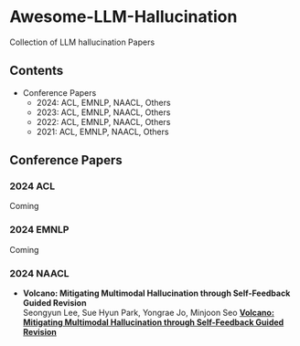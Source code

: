 # Awesome-LLM-Hallucination
Collection of LLM hallucination Papers

## Contents
- Conference Papers
	- 2024: ACL, EMNLP, NAACL, Others
	- 2023: ACL, EMNLP, NAACL, Others
	- 2022: ACL, EMNLP, NAACL, Others
	- 2021: ACL, EMNLP, NAACL, Others

## Conference Papers
### 2024 ACL
Coming
### 2024 EMNLP
Coming
### 2024 NAACL
-   **Volcano: Mitigating Multimodal Hallucination through Self-Feedback Guided Revision**  
Seongyun Lee, Sue Hyun Park, Yongrae Jo, Minjoon Seo
**[Volcano: Mitigating Multimodal Hallucination through Self-Feedback Guided Revision](https://aclanthology.org/2024.naacl-long.23/)**  

<!--stackedit_data:
eyJoaXN0b3J5IjpbMjA5NDI4NzAxNiwtOTUzNTc2NTAyLC02Nj
Y0MDM3MzMsOTI3Nzk3MTE4LDIxMjAwNDIxNTAsLTUxMTc3ODY0
OSwyMDQ5OTIxNDkzLC00ODA3ODk5NzIsLTExMTg1OTcyOTZdfQ
==
-->